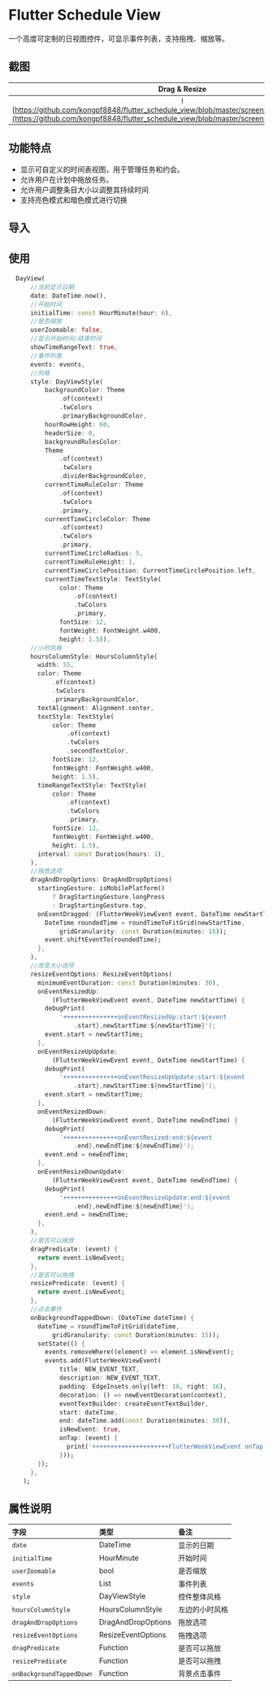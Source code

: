 # Flutter Schedule View

一个高度可定制的日视图控件，可显示事件列表，支持拖拽、缩放等。

## 截图

| Drag & Resize | Light mode | Dark mode |
| :-----: | :-----: | :-----: |
|![https://github.com/kongpf8848/flutter_schedule_view/blob/master/screenshots/drag_and_resize.gif](https://github.com/kongpf8848/flutter_schedule_view/blob/master/screenshots/drag_and_resize.gif)|![https://github.com/kongpf8848/flutter_schedule_view/blob/master/screenshots/schedule_view_light.jpg](https://github.com/kongpf8848/flutter_schedule_view/blob/master/screenshots/schedule_view_light.jpg)|![https://github.com/kongpf8848/flutter_schedule_view/blob/master/screenshots/schedule_view_dark.jpg](https://github.com/kongpf8848/flutter_schedule_view/blob/master/screenshots/schedule_view_dark.jpg)|

## 功能特点
- 显示可自定义的时间表视图，用于管理任务和约会。
- 允许用户在计划中拖放任务。
- 允许用户调整条目大小以调整其持续时间
- 支持亮色模式和暗色模式进行切换

## 导入

## 使用
```dart
  DayView(
      //当前显示日期
      date: DateTime.now(),
      //开始时间
      initialTime: const HourMinute(hour: 6),
      //是否缩放
      userZoomable: false,
      //显示开始时间/结束时间
      showTimeRangeText: true,
      //事件列表
      events: events,
      //风格
      style: DayViewStyle(
          backgroundColor: Theme
              .of(context)
              .twColors
              .primaryBackgroundColor,
          hourRowHeight: 60,
          headerSize: 0,
          backgroundRulesColor:
          Theme
              .of(context)
              .twColors
              .dividerBackgroundColor,
          currentTimeRuleColor: Theme
              .of(context)
              .twColors
              .primary,
          currentTimeCircleColor: Theme
              .of(context)
              .twColors
              .primary,
          currentTimeCircleRadius: 5,
          currentTimeRuleHeight: 1,
          currentTimeCirclePosition: CurrentTimeCirclePosition.left,
          currentTimeTextStyle: TextStyle(
              color: Theme
                  .of(context)
                  .twColors
                  .primary,
              fontSize: 12,
              fontWeight: FontWeight.w400,
              height: 1.5)),
      //小时风格
      hoursColumnStyle: HoursColumnStyle(
        width: 55,
        color: Theme
            .of(context)
            .twColors
            .primaryBackgroundColor,
        textAlignment: Alignment.center,
        textStyle: TextStyle(
            color: Theme
                .of(context)
                .twColors
                .secondTextColor,
            fontSize: 12,
            fontWeight: FontWeight.w400,
            height: 1.5),
        timeRangeTextStyle: TextStyle(
            color: Theme
                .of(context)
                .twColors
                .primary,
            fontSize: 12,
            fontWeight: FontWeight.w400,
            height: 1.5),
        interval: const Duration(hours: 1),
      ),
      //拖放选项
      dragAndDropOptions: DragAndDropOptions(
        startingGesture: isMobilePlatform()
            ? DragStartingGesture.longPress
            : DragStartingGesture.tap,
        onEventDragged: (FlutterWeekViewEvent event, DateTime newStartTime) {
          DateTime roundedTime = roundTimeToFitGrid(newStartTime,
              gridGranularity: const Duration(minutes: 15));
          event.shiftEventTo(roundedTime);
        },
      ),
      //改变大小选项
      resizeEventOptions: ResizeEventOptions(
        minimumEventDuration: const Duration(minutes: 30),
        onEventResizedUp:
            (FlutterWeekViewEvent event, DateTime newStartTime) {
          debugPrint(
              '+++++++++++++++onEventResizedUp:start:${event
                  .start},newStartTime:${newStartTime}');
          event.start = newStartTime;
        },
        onEventResizeUpUpdate:
            (FlutterWeekViewEvent event, DateTime newStartTime) {
          debugPrint(
              '+++++++++++++++onEventResizeUpUpdate:start:${event
                  .start},newStartTime:${newStartTime}');
          event.start = newStartTime;
        },
        onEventResizedDown:
            (FlutterWeekViewEvent event, DateTime newEndTime) {
          debugPrint(
              '+++++++++++++++onEventResized:end:${event
                  .end},newEndTime:${newEndTime}');
          event.end = newEndTime;
        },
        onEventResizeDownUpdate:
            (FlutterWeekViewEvent event, DateTime newEndTime) {
          debugPrint(
              '+++++++++++++++onEventResizeUpdate:end:${event
                  .end},newEndTime:${newEndTime}');
          event.end = newEndTime;
        },
      ),
      //是否可以拖放
      dragPredicate: (event) {
        return event.isNewEvent;
      },
      //是否可以拖拽
      resizePredicate: (event) {
        return event.isNewEvent;
      },
      //点击事件
      onBackgroundTappedDown: (DateTime dateTime) {
        dateTime = roundTimeToFitGrid(dateTime,
            gridGranularity: const Duration(minutes: 15));
        setState(() {
          events.removeWhere((element) => element.isNewEvent);
          events.add(FlutterWeekViewEvent(
              title: NEW_EVENT_TEXT,
              description: NEW_EVENT_TEXT,
              padding: EdgeInsets.only(left: 16, right: 16),
              decoration: () => newEventDecoration(context),
              eventTextBuilder: createEventTextBuilder,
              start: dateTime,
              end: dateTime.add(const Duration(minutes: 30)),
              isNewEvent: true,
              onTap: (event) {
                print('+++++++++++++++++++++FlutterWeekViewEvent onTap');
              }));
        });
      },
    );
```

## 属性说明
| 字段  | 类型         | 备注      |
|:----------|:-----------|:--------|
| `date`    | DateTime   | 显示的日期   |
| `initialTime`    | HourMinute | 开始时间    |
| `userZoomable`    | bool       | 是否缩放    |
| `events`    | List<FlutterWeekViewEvent>       | 事件列表    |
| `style`    | DayViewStyle       | 控件整体风格  |
| `hoursColumnStyle`    | HoursColumnStyle       | 左边的小时风格 |
| `dragAndDropOptions`    | DragAndDropOptions       | 拖放选项    |
| `resizeEventOptions`    | ResizeEventOptions       | 拖拽选项    |
| `dragPredicate`    | Function       | 是否可以拖放  |
| `resizePredicate`    | Function       | 是否可以拖拽  |
| `onBackgroundTappedDown`    | Function       | 背景点击事件  |


